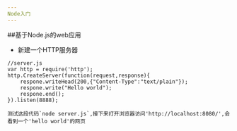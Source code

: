 ```yaml
---
Node入门
---
```


##基于Node.js的web应用

- 新建一个HTTP服务器
```
//server.js
var http = require('http');
http.CreateServer(function(request,response){
	respone.writeHead(200,{"Content-Type":"text/plain"});
    respone.write("Hello world");
    respone.end();
}).listen(8888);
```

	测试这段代码`node server.js`,接下来打开浏览器访问'http://localhost:8080/',会看到一个'hello world'的网页